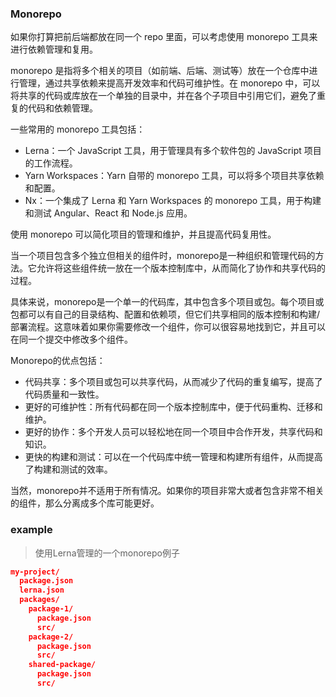 ### Monorepo
如果你打算把前后端都放在同一个 repo 里面，可以考虑使用 monorepo 工具来
进行依赖管理和复用。

monorepo 是指将多个相关的项目（如前端、后端、测试等）放在一个仓库中进行管理，通过共享依赖来提高开发效率和代码可维护性。在 monorepo 中，可以将共享的代码或库放在一个单独的目录中，并在各个子项目中引用它们，避免了重复的代码和依赖管理。

一些常用的 monorepo 工具包括：

-   Lerna：一个 JavaScript 工具，用于管理具有多个软件包的 JavaScript 项目的工作流程。
-   Yarn Workspaces：Yarn 自带的 monorepo 工具，可以将多个项目共享依赖和配置。
-   Nx：一个集成了 Lerna 和 Yarn Workspaces 的 monorepo 工具，用于构建和测试 Angular、React 和 Node.js 应用。

使用 monorepo 可以简化项目的管理和维护，并且提高代码复用性。


当一个项目包含多个独立但相关的组件时，monorepo是一种组织和管理代码的方法。它允许将这些组件统一放在一个版本控制库中，从而简化了协作和共享代码的过程。

具体来说，monorepo是一个单一的代码库，其中包含多个项目或包。每个项目或包都可以有自己的目录结构、配置和依赖项，但它们共享相同的版本控制和构建/部署流程。这意味着如果你需要修改一个组件，你可以很容易地找到它，并且可以在同一个提交中修改多个组件。

Monorepo的优点包括：

-   代码共享：多个项目或包可以共享代码，从而减少了代码的重复编写，提高了代码质量和一致性。
-   更好的可维护性：所有代码都在同一个版本控制库中，便于代码重构、迁移和维护。
-   更好的协作：多个开发人员可以轻松地在同一个项目中合作开发，共享代码和知识。
-   更快的构建和测试：可以在一个代码库中统一管理和构建所有组件，从而提高了构建和测试的效率。

当然，monorepo并不适用于所有情况。如果你的项目非常大或者包含非常不相关的组件，那么分离成多个库可能更好。

### example

> 使用Lerna管理的一个monorepo例子

```json
my-project/
  package.json
  lerna.json
  packages/
    package-1/
      package.json
      src/
    package-2/
      package.json
      src/
    shared-package/
      package.json
      src/
```